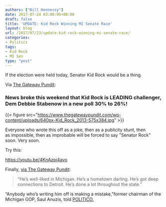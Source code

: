 ```yaml
---
authors: ["Bill Hennessy"]
date: 2017-07-24 03:00:05+00:00
draft: false
title: 'UPDATE: Kid Rock Winning MI Senate Race'
layout: blog
url: /2017/07/23/update-kid-rock-winning-mi-senate-race/
categories:
- Politics
tags:
- Kid Rock
- MI Sen
type: "post"
---
```


If the election were held today, Senator Kid Rock would be a thing.

Via [The Gateway Pundit](https://www.thegatewaypundit.com/2017/07/boom-kid-rock-leads-michigan-senate-race-poll/):



### News broke this weekend that Kid Rock is LEADING challenger, Dem Debbie Stabenow in a new poll 30% to 26%!



{{< figure src="https://www.thegatewaypundit.com/wp-content/uploads/640px-Kid_Rock_2013-575x384.jpg" >}}


Everyone who wrote this off as a joke, then as a publicity stunt, then as impossible, then as improbable will be forced to say "Senator Rock" soon. Very soon.

Try this:

https://youtu.be/4KnAzpi4avo

Finally, [via The Gateway Pundit](https://www.thegatewaypundit.com/2017/07/boom-kid-rock-leads-michigan-senate-race-poll/):



> “He’s well-liked in Michigan. He’s a hometown darling. He’s got deep connections to Detroit. He’s done a lot throughout the state.”

“Anybody who’s writing him off is making a mistake,”former chairman of the Michigan GOP, Saul Anuzis, told [POLITICO.](https://www.politico.com/magazine/story/2017/07/23/kid-rock-run-senate-serious-michigan-analysis-215408)




